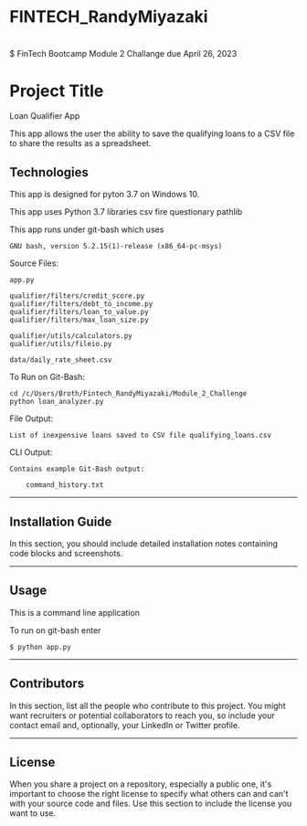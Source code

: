 # FINTECH_RandyMiyazaki
#
$ FinTech Bootcamp Module 2 Challange due April 26, 2023

# Project Title

Loan Qualifier App

This app allows the user the ability to save the qualifying loans to a CSV file to share the results as a spreadsheet.

## Technologies

This app is designed for pyton 3.7 on Windows 10.

This app uses Python 3.7 libraries
    csv
    fire
    questionary
    pathlib

This app runs under git-bash which uses

    GNU bash, version 5.2.15(1)-release (x86_64-pc-msys)

Source Files:

    app.py

    qualifier/filters/credit_score.py
    qualifier/filters/debt_to_income.py
    qualifier/filters/loan_to_value.py
    qualifier/filters/max_loan_size.py

    qualifier/utils/calculators.py
    qualifier/utils/fileio.py

    data/daily_rate_sheet.csv

To Run on Git-Bash:

    cd /c/Users/Broth/Fintech_RandyMiyazaki/Module_2_Challenge
    python loan_analyzer.py

File Output:

    List of inexpensive loans saved to CSV file qualifying_loans.csv

CLI Output:

    Contains example Git-Bash output:
    
        command_history.txt

---

## Installation Guide

In this section, you should include detailed installation notes containing code blocks and screenshots.

---

## Usage

This is a command line application

To run on git-bash enter

    $ python app.py

---

## Contributors

In this section, list all the people who contribute to this project. You might want recruiters or potential collaborators to reach you, so include your contact email and, optionally, your LinkedIn or Twitter profile.

---

## License

When you share a project on a repository, especially a public one, it's important to choose the right license to specify what others can and can't with your source code and files. Use this section to include the license you want to use.
